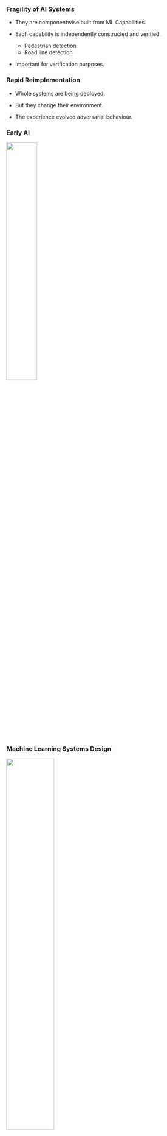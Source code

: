 ### Fragility of AI Systems

* They are componentwise built from ML Capabilities.

* Each capability is independently constructed and verified.

    * Pedestrian detection
    * Road line detection

* Important for verification purposes.

### Rapid Reimplementation

* Whole systems are being deployed.

* But they change their environment.

* The experience evolved adversarial behaviour.

### Early AI

<img src="../slides/diagrams/2017-10-12 16.47.34.jpg" width="40%" class="rotateimg90" style="border:none">

### Machine Learning Systems Design

<img src="../slides/diagrams/SteamEngine_Boulton&Watt_1784_neg.png" width="50%" style="border:none">

### Adversaries

* Stuxnet

* Mischevious-Adversarial

### Turnaround And Update

* There is a massive need for turn around and update

* A redeploy of the entire system.

    * This involves changing the way we design and deploy.

* Interface between security engineering and machine learning.

### Peppercorns

* A new name for system failures which aren't bugs.

* Difference between finding a fly in your soup vs a peppercorn in
  your soup. 

<!--### {.slide: data-transition="none"}

<center><video height="600" type="video/mp4"><source src="../slides/diagrams/paolo-peppercorn.mp4" height="80%"></video></center>

### {.slide: data-transition="none"}

<center><video type="video/mp4"><source src="../slides/diagrams/paolo-save.mp4"></video></center>-->

<!--  LocalWords:  Mischevious
 -->
